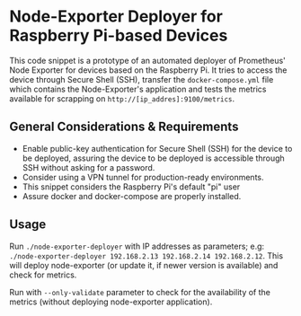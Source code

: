 # Node-Exporter Deployer for Raspberry Pi-based Devices

This code snippet is a prototype of an automated deployer of Prometheus' Node Exporter for devices based on the Raspberry Pi.
It tries to access the device through Secure Shell (SSH), transfer the `docker-compose.yml` file which contains the Node-Exporter's application and tests the metrics available for scrapping on `http://[ip_addres]:9100/metrics`.

## General Considerations & Requirements
- Enable public-key authentication for Secure Shell (SSH) for the device to be deployed, assuring the device to be deployed is accessible through SSH without asking for a password.
- Consider using a VPN tunnel for production-ready environments.
- This snippet considers the Raspberry Pi's default "pi" user
- Assure docker and docker-compose are properly installed.

## Usage

Run `./node-exporter-deployer` with IP addresses as parameters; e.g:
`./node-exporter-deployer 192.168.2.13 192.168.2.14 192.168.2.12`. This will deploy node-exporter (or update it, if newer version is available) and check for metrics.

Run with `--only-validate` parameter to check for the availability of the metrics (without deploying node-exporter application).